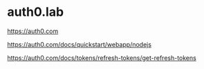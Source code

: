 # auth0.lab

https://auth0.com

https://auth0.com/docs/quickstart/webapp/nodejs

https://auth0.com/docs/tokens/refresh-tokens/get-refresh-tokens
